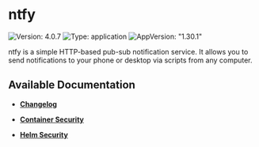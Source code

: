# ntfy

![Version: 4.0.7](https://img.shields.io/badge/Version-4.0.7-informational?style=flat-square) ![Type: application](https://img.shields.io/badge/Type-application-informational?style=flat-square) ![AppVersion: "1.30.1"](https://img.shields.io/badge/AppVersion-"1.30.1"-informational?style=flat-square)

ntfy is a simple HTTP-based pub-sub notification service. It allows you to send notifications to your phone or desktop via scripts from any computer.

## Available Documentation

- [**Changelog**](CHANGELOG)

- [**Container Security**](container-security)

- [**Helm Security**](helm-security)

